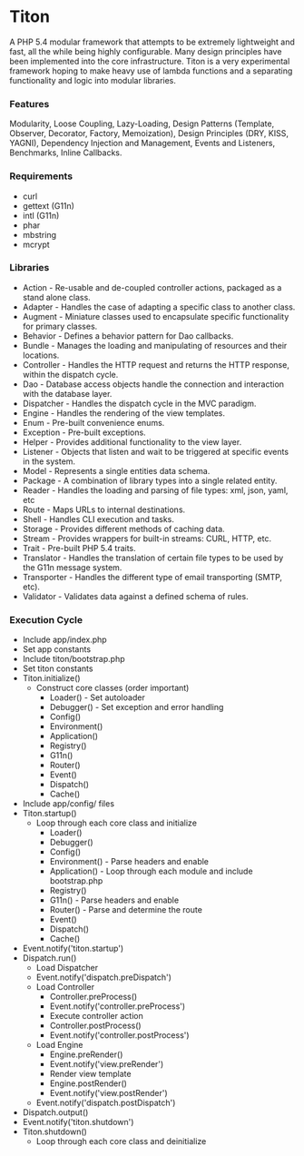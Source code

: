 # Titon #

A PHP 5.4 modular framework that attempts to be extremely lightweight and fast, all the while being highly configurable. Many design principles have been implemented into the core infrastructure. Titon is a very experimental framework hoping to make heavy use of lambda functions and a separating functionality and logic into modular libraries.

### Features ###

Modularity, Loose Coupling, Lazy-Loading, Design Patterns (Template, Observer, Decorator, Factory, Memoization), Design Principles (DRY, KISS, YAGNI), Dependency Injection and Management, Events and Listeners, Benchmarks, Inline Callbacks.

### Requirements ###

* curl
* gettext (G11n)
* intl (G11n)
* phar
* mbstring
* mcrypt

### Libraries ###

* Action - Re-usable and de-coupled controller actions, packaged as a stand alone class.
* Adapter - Handles the case of adapting a specific class to another class.
* Augment - Miniature classes used to encapsulate specific functionality for primary classes.
* Behavior - Defines a behavior pattern for Dao callbacks.
* Bundle - Manages the loading and manipulating of resources and their locations.
* Controller - Handles the HTTP request and returns the HTTP response, within the dispatch cycle.
* Dao - Database access objects handle the connection and interaction with the database layer.
* Dispatcher - Handles the dispatch cycle in the MVC paradigm.
* Engine - Handles the rendering of the view templates.
* Enum - Pre-built convenience enums.
* Exception - Pre-built exceptions.
* Helper - Provides additional functionality to the view layer.
* Listener - Objects that listen and wait to be triggered at specific events in the system.
* Model - Represents a single entities data schema.
* Package - A combination of library types into a single related entity.
* Reader - Handles the loading and parsing of file types: xml, json, yaml, etc
* Route - Maps URLs to internal destinations.
* Shell - Handles CLI execution and tasks.
* Storage - Provides different methods of caching data.
* Stream - Provides wrappers for built-in streams: CURL, HTTP, etc.
* Trait - Pre-built PHP 5.4 traits.
* Translator - Handles the translation of certain file types to be used by the G11n message system.
* Transporter - Handles the different type of email transporting (SMTP, etc).
* Validator - Validates data against a defined schema of rules.

### Execution Cycle ###

* Include app/index.php
* Set app constants
* Include titon/bootstrap.php
* Set titon constants
* Titon.initialize()
    * Construct core classes (order important)
        * Loader() - Set autoloader
        * Debugger() - Set exception and error handling
        * Config()
        * Environment()
        * Application()
        * Registry()
        * G11n()
        * Router()
        * Event()
        * Dispatch()
        * Cache()
* Include app/config/ files
* Titon.startup()
    * Loop through each core class and initialize
        * Loader()
        * Debugger()
        * Config()
        * Environment() - Parse headers and enable
        * Application() - Loop through each module and include bootstrap.php
        * Registry()
        * G11n() - Parse headers and enable
        * Router() - Parse and determine the route
        * Event()
        * Dispatch()
        * Cache()
* Event.notify('titon.startup')
* Dispatch.run()
    * Load Dispatcher
    * Event.notify('dispatch.preDispatch')
    * Load Controller
        * Controller.preProcess()
        * Event.notify('controller.preProcess')
        * Execute controller action
        * Controller.postProcess()
        * Event.notify('controller.postProcess')
    * Load Engine
        * Engine.preRender()
        * Event.notify('view.preRender')
        * Render view template
        * Engine.postRender()
        * Event.notify('view.postRender')
    * Event.notify('dispatch.postDispatch')
* Dispatch.output()
* Event.notify('titon.shutdown')
* Titon.shutdown()
    * Loop through each core class and deinitialize